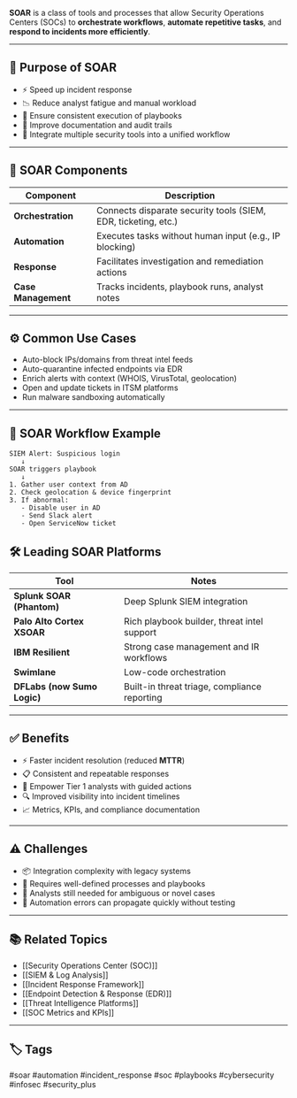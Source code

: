 **SOAR** is a class of tools and processes that allow Security Operations Centers (SOCs) to **orchestrate workflows**, **automate repetitive tasks**, and **respond to incidents more efficiently**.

---

## 🎯 Purpose of SOAR

- ⚡ Speed up incident response
- 📉 Reduce analyst fatigue and manual workload
- 🧠 Ensure consistent execution of playbooks
- 🧾 Improve documentation and audit trails
- 🤝 Integrate multiple security tools into a unified workflow

---

## 🧱 SOAR Components

| Component        | Description                                                     |
|------------------|-----------------------------------------------------------------|
| **Orchestration** | Connects disparate security tools (SIEM, EDR, ticketing, etc.) |
| **Automation**    | Executes tasks without human input (e.g., IP blocking)         |
| **Response**      | Facilitates investigation and remediation actions              |
| **Case Management** | Tracks incidents, playbook runs, analyst notes                |

---

## ⚙️ Common Use Cases

- Auto-block IPs/domains from threat intel feeds
- Auto-quarantine infected endpoints via EDR
- Enrich alerts with context (WHOIS, VirusTotal, geolocation)
- Open and update tickets in ITSM platforms
- Run malware sandboxing automatically

---

## 🔄 SOAR Workflow Example

```plaintext
SIEM Alert: Suspicious login
   ↓
SOAR triggers playbook
   ↓
1. Gather user context from AD
2. Check geolocation & device fingerprint
3. If abnormal:
   - Disable user in AD
   - Send Slack alert
   - Open ServiceNow ticket
```

## 🛠 Leading SOAR Platforms

|Tool|Notes|
|---|---|
|**Splunk SOAR (Phantom)**|Deep Splunk SIEM integration|
|**Palo Alto Cortex XSOAR**|Rich playbook builder, threat intel support|
|**IBM Resilient**|Strong case management and IR workflows|
|**Swimlane**|Low-code orchestration|
|**DFLabs (now Sumo Logic)**|Built-in threat triage, compliance reporting|

---

## ✅ Benefits

- ⚡ Faster incident resolution (reduced **MTTR**)
- 📋 Consistent and repeatable responses
- 🧠 Empower Tier 1 analysts with guided actions
- 🔍 Improved visibility into incident timelines
- 📈 Metrics, KPIs, and compliance documentation

---

## ⚠️ Challenges

- 📦 Integration complexity with legacy systems
- 🧱 Requires well-defined processes and playbooks
- 👥 Analysts still needed for ambiguous or novel cases
- 🧪 Automation errors can propagate quickly without testing

---

## 📚 Related Topics

- [[Security Operations Center (SOC)]]
- [[SIEM & Log Analysis]]
- [[Incident Response Framework]]
- [[Endpoint Detection & Response (EDR)]]
- [[Threat Intelligence Platforms]]
- [[SOC Metrics and KPIs]]

---

## 🏷 Tags

#soar #automation #incident_response #soc #playbooks #cybersecurity #infosec #security_plus